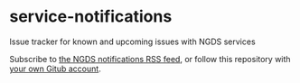 service-notifications
=====================

Issue tracker for known and upcoming issues with NGDS services

Subscribe to [the NGDS notifications RSS feed](https://github.com/ngds-notifications.private.atom?token=0406d73cfcdd51bde4f5b229f201ae4c), or follow this repository with [your own Gitub account](https://help.github.com/articles/signing-up-for-a-new-github-account).
